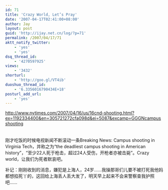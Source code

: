 ```yaml
---
id: 71
title: 'Crazy World, Let’s Pray'
date: '2007-04-17T02:41:00+08:00'
author: Jay
layout: post
guid: 'http://ijay.net.cn/log/?p=71'
permalink: /2007/04/17/71
aktt_notify_twitter:
    - 'yes'
    - 'yes'
dsq_thread_id:
    - '4270597925'
views:
    - '3432'
shorturl:
    - 'http://goo.gl/VT4ib'
duoshuo_thread_id:
    - '6.3356016790434E+18'
posturl_add_url:
    - 'yes'
---
```


<p><a href="https://www.jayxu.com/log/wp-content/uploads/2007/04/16cnd-shooting.html?ex=1192334400&amp;en=305721272cfa098d&amp;ei=5087&amp;excamp=GGGNcampusshooting">http://www.nytimes.com/2007/04/16/us/16cnd-shooting.html?ex=1192334400&amp;en=305721272cfa098d&amp;ei=5087&amp;excamp=GGGNcampusshooting<br /></a><br /><br />刚才吃饭的时候电视新闻不断滚动一条Breaking News: Campus shooting in Virginia Tech，并称之为“the deadliest campus shooting in American history”，“至少22人死于枪击，超过24人受伤，开枪者亦被击毙”。Crazy world，让我们为死者默哀吧。
</p><p>补记：刚刚收到的消息，嫌犯是上海人，24岁……我操那哥们儿要不被打死我他妈都想掐死丫的，这回给上海丢人丢大发了，明天早上起来不会来警察查我护照吧……</p>